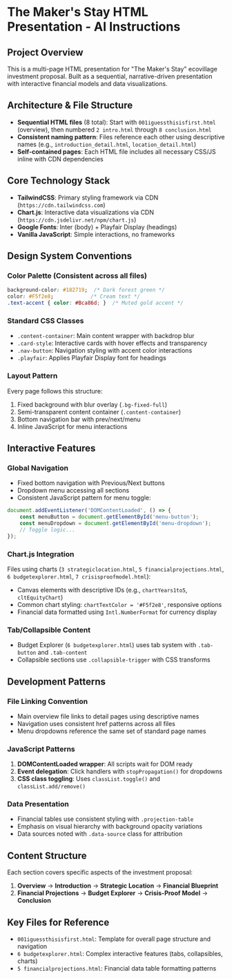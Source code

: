 # The Maker's Stay HTML Presentation - AI Instructions

## Project Overview
This is a multi-page HTML presentation for "The Maker's Stay" ecovillage investment proposal. Built as a sequential, narrative-driven presentation with interactive financial models and data visualizations.

## Architecture & File Structure
- **Sequential HTML files** (8 total): Start with `001iguessthisisfirst.html` (overview), then numbered `2 intro.html` through `8 conclusion.html`
- **Consistent naming pattern**: Files reference each other using descriptive names (e.g., `introduction_detail.html`, `location_detail.html`)
- **Self-contained pages**: Each HTML file includes all necessary CSS/JS inline with CDN dependencies

## Core Technology Stack
- **TailwindCSS**: Primary styling framework via CDN (`https://cdn.tailwindcss.com`)
- **Chart.js**: Interactive data visualizations via CDN (`https://cdn.jsdelivr.net/npm/chart.js`)
- **Google Fonts**: Inter (body) + Playfair Display (headings)
- **Vanilla JavaScript**: Simple interactions, no frameworks

## Design System Conventions

### Color Palette (Consistent across all files)
```css
background-color: #182719;  /* Dark forest green */
color: #F5f2e8;            /* Cream text */
.text-accent { color: #Bca86d; }  /* Muted gold accent */
```

### Standard CSS Classes
- `.content-container`: Main content wrapper with backdrop blur
- `.card-style`: Interactive cards with hover effects and transparency
- `.nav-button`: Navigation styling with accent color interactions
- `.playfair`: Applies Playfair Display font for headings

### Layout Pattern
Every page follows this structure:
1. Fixed background with blur overlay (`.bg-fixed-full`)
2. Semi-transparent content container (`.content-container`)
3. Bottom navigation bar with prev/next/menu
4. Inline JavaScript for menu interactions

## Interactive Features

### Global Navigation
- Fixed bottom navigation with Previous/Next buttons
- Dropdown menu accessing all sections
- Consistent JavaScript pattern for menu toggle:
```javascript
document.addEventListener('DOMContentLoaded', () => {
    const menuButton = document.getElementById('menu-button');
    const menuDropdown = document.getElementById('menu-dropdown');
    // Toggle logic...
});
```

### Chart.js Integration
Files using charts (`3 strategiclocation.html`, `5 financialprojections.html`, `6 budgetexplorer.html`, `7 crisisproofmodel.html`):
- Canvas elements with descriptive IDs (e.g., `chartYears1to5`, `cltEquityChart`)
- Common chart styling: `chartTextColor = '#F5f2e8'`, responsive options
- Financial data formatted using `Intl.NumberFormat` for currency display

### Tab/Collapsible Content
- Budget Explorer (`6 budgetexplorer.html`) uses tab system with `.tab-button` and `.tab-content`
- Collapsible sections use `.collapsible-trigger` with CSS transforms

## Development Patterns

### File Linking Convention
- Main overview file links to detail pages using descriptive names
- Navigation uses consistent href patterns across all files
- Menu dropdowns reference the same set of standard page names

### JavaScript Patterns
1. **DOMContentLoaded wrapper**: All scripts wait for DOM ready
2. **Event delegation**: Click handlers with `stopPropagation()` for dropdowns
3. **CSS class toggling**: Uses `classList.toggle()` and `classList.add/remove()`

### Data Presentation
- Financial tables use consistent styling with `.projection-table`
- Emphasis on visual hierarchy with background opacity variations
- Data sources noted with `.data-source` class for attribution

## Content Structure
Each section covers specific aspects of the investment proposal:
1. **Overview** → **Introduction** → **Strategic Location** → **Financial Blueprint** 
2. **Financial Projections** → **Budget Explorer** → **Crisis-Proof Model** → **Conclusion**

## Key Files for Reference
- `001iguessthisisfirst.html`: Template for overall page structure and navigation
- `6 budgetexplorer.html`: Complex interactive features (tabs, collapsibles, charts)
- `5 financialprojections.html`: Financial data table formatting patterns